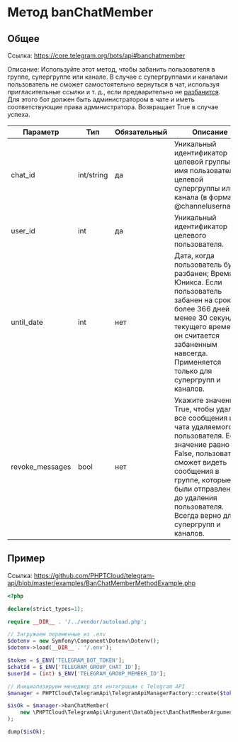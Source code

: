 # Метод banChatMember

## Общее

Ссылка: https://core.telegram.org/bots/api#banchatmember

Описание:
Используйте этот метод, чтобы забанить пользователя в группе, супергруппе или канале. В случае с супергруппами и каналами пользователь не сможет самостоятельно вернуться в чат, используя пригласительные ссылки и т. д., если предварительно не [разбанится](https://core.telegram.org/bots/api#unbanchatmember). Для этого бот должен быть администратором в чате и иметь соответствующие права администратора. Возвращает True в случае успеха.

| Параметр        | Тип        | Обязательный | Описание                                                                                                                                                                                                                                               |
|-----------------|------------|--------------|--------------------------------------------------------------------------------------------------------------------------------------------------------------------------------------------------------------------------------------------------------|
| chat_id         | int/string | да           | Уникальный идентификатор целевой группы или имя пользователя целевой супергруппы или канала (в формате @channelusername).                                                                                                                              |
| user_id         | int        | да           | Уникальный идентификатор целевого пользователя.                                                                                                                                                                                                        |
| until_date      | int        | нет          | Дата, когда пользователь будет разбанен; Время Юникса. Если пользователь забанен на срок более 366 дней или менее 30 секунд с текущего времени, он считается забаненным навсегда. Применяется только для супергрупп и каналов.                         |
| revoke_messages | bool       | нет          | Укажите значение True, чтобы удалить все сообщения из чата удаляемого пользователя. Если значение равно False, пользователь сможет видеть сообщения в группе, которые были отправлены до удаления пользователя. Всегда верно для супергрупп и каналов. |


## Пример

Ссылка: https://github.com/PHPTCloud/telegram-api/blob/master/examples/BanChatMemberMethodExample.php

```php
<?php

declare(strict_types=1);

require __DIR__ . '/../vendor/autoload.php';

// Загружаем переменные из .env
$dotenv = new Symfony\Component\Dotenv\Dotenv();
$dotenv->load(__DIR__ . '/.env');

$token = $_ENV['TELEGRAM_BOT_TOKEN'];
$chatId = $_ENV['TELEGRAM_GROUP_CHAT_ID'];
$userId = (int) $_ENV['TELEGRAM_GROUP_MEMBER_ID'];

// Инициализируем менеджер для интеграции с Telegram API
$manager = PHPTCloud\TelegramApi\TelegramApiManagerFactory::create($token);

$isOk = $manager->banChatMember(
    new \PHPTCloud\TelegramApi\Argument\DataObject\BanChatMemberArgument($chatId, $userId),
);

dump($isOk);
```
